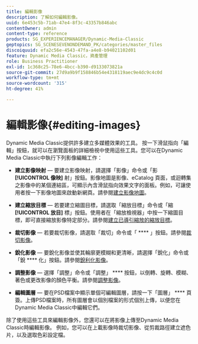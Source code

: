 ```yaml
---
title: 編輯影像
description: 了解如何編輯影像。
uuid: 6e453c5b-71ab-47e4-8f3c-43357b846abc
contentOwner: admin
content-type: reference
products: SG_EXPERIENCEMANAGER/Dynamic-Media-Classic
geptopics: SG_SCENESEVENONDEMAND_PK/categories/master_files
discoiquuid: efa2c56e-4543-47fa-a4e8-b94021102d01
feature: Dynamic Media Classic，資產管理
role: Business Practitioner
exl-id: 1c368c25-78e6-4bcc-b390-d9133073821a
source-git-commit: 27d9a9b9f158846b54e4318119aec9e4dc9c4c0d
workflow-type: tm+mt
source-wordcount: '315'
ht-degree: 41%

---
```


# 編輯影像{#editing-images}

Dynamic Media Classic提供許多建立多媒體效果的工具。 按一下滑鼠指向「編輯」按鈕，就可以在瀏覽面板的詳細檢視中使用這些工具。您可以在Dynamic Media Classic中執行下列影像編輯工作：

* **建立影像映射**  — 要建立影像映射，請選擇「影像」命令或「影 **[!UICONTROL 像映]** 射」按鈕。影像地圖是影像、eCatalog 頁面，或迴轉集之影像中的某個連結區，可顯示內含滑鼠指向效果文字的面板。例如，可讓使用者按一下影像地圖來啟動新網頁。請參閱[建立影像地圖](/help/creating-image-maps.md)。

* **建立縮放目標**  — 若要建立縮圖目標，請選取「縮放目標」命令或「縮 **[!UICONTROL 放目]** 標」按鈕。使用者在「縮放檢視器」中按一下縮圖目標，即可直接縮放影像特定部分。請參閱[建立已導引縮放的縮放目標](/help/creating-zoom-targets-guided-zoom.md)。

* **裁切影像**  — 若要裁切影像，請選取「裁切」命令或「 ****  」按鈕。請參閱[裁切影像](/help/cropping-image.md)。

* **銳化影像**  — 要銳化影像並使其輪廓更模糊和更清晰，請選擇「銳化」命令或「銳 **** 化」按鈕。請參閱[銳利化影像](/help/sharpening-image.md)。

* **調整影像**  — 選擇「調整」命令或「調整」 **** 按鈕，以倒轉、旋轉、模糊、著色或更改影像的顏色平衡。請參閱[調整影像](/help/adjusting-image.md)。

* **編輯圖層**  — 要在PSD檔案中顯示單個可編輯圖層，請按一下「圖層」 **** 頁簽。上傳PSD檔案時，所有圖層會以個別檔案的形式個別上傳，以便您在Dynamic Media Classic中編輯它們。

除了使用這些工具來編輯影像外，您還可以在將影像上傳至Dynamic Media Classic時編輯影像。 例如，您可以在上載影像時裁切影像、從剪裁路徑建立遮色片，以及選取色彩設定檔。
